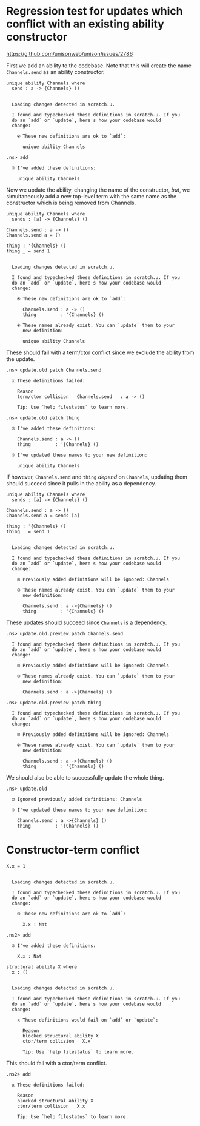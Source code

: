 # Regression test for updates which conflict with an existing ability constructor

https://github.com/unisonweb/unison/issues/2786

First we add an ability to the codebase.
Note that this will create the name `Channels.send` as an ability constructor.

```unison
unique ability Channels where
  send : a -> {Channels} ()
```

```ucm

  Loading changes detected in scratch.u.

  I found and typechecked these definitions in scratch.u. If you
  do an `add` or `update`, here's how your codebase would
  change:
  
    ⍟ These new definitions are ok to `add`:
    
      unique ability Channels

```
```ucm
.ns> add

  ⍟ I've added these definitions:
  
    unique ability Channels

```
Now we update the ability, changing the name of the constructor, _but_, we simultaneously
add a new top-level term with the same name as the constructor which is being
removed from Channels.

```unison
unique ability Channels where
  sends : [a] -> {Channels} ()

Channels.send : a -> ()
Channels.send a = ()

thing : '{Channels} ()
thing _ = send 1
```

```ucm

  Loading changes detected in scratch.u.

  I found and typechecked these definitions in scratch.u. If you
  do an `add` or `update`, here's how your codebase would
  change:
  
    ⍟ These new definitions are ok to `add`:
    
      Channels.send : a -> ()
      thing         : '{Channels} ()
    
    ⍟ These names already exist. You can `update` them to your
      new definition:
    
      unique ability Channels

```
These should fail with a term/ctor conflict since we exclude the ability from the update.

```ucm
.ns> update.old patch Channels.send

  x These definitions failed:
  
    Reason
    term/ctor collision   Channels.send   : a -> ()
  
    Tip: Use `help filestatus` to learn more.

.ns> update.old patch thing

  ⍟ I've added these definitions:
  
    Channels.send : a -> ()
    thing         : '{Channels} ()
  
  ⍟ I've updated these names to your new definition:
  
    unique ability Channels

```
If however, `Channels.send` and `thing` _depend_ on `Channels`, updating them should succeed since it pulls in the ability as a dependency.

```unison
unique ability Channels where
  sends : [a] -> {Channels} ()

Channels.send : a -> ()
Channels.send a = sends [a]

thing : '{Channels} ()
thing _ = send 1
```

```ucm

  Loading changes detected in scratch.u.

  I found and typechecked these definitions in scratch.u. If you
  do an `add` or `update`, here's how your codebase would
  change:
  
    ⊡ Previously added definitions will be ignored: Channels
    
    ⍟ These names already exist. You can `update` them to your
      new definition:
    
      Channels.send : a ->{Channels} ()
      thing         : '{Channels} ()

```
These updates should succeed since `Channels` is a dependency.

```ucm
.ns> update.old.preview patch Channels.send

  I found and typechecked these definitions in scratch.u. If you
  do an `add` or `update`, here's how your codebase would
  change:
  
    ⊡ Previously added definitions will be ignored: Channels
    
    ⍟ These names already exist. You can `update` them to your
      new definition:
    
      Channels.send : a ->{Channels} ()

.ns> update.old.preview patch thing

  I found and typechecked these definitions in scratch.u. If you
  do an `add` or `update`, here's how your codebase would
  change:
  
    ⊡ Previously added definitions will be ignored: Channels
    
    ⍟ These names already exist. You can `update` them to your
      new definition:
    
      Channels.send : a ->{Channels} ()
      thing         : '{Channels} ()

```
We should also be able to successfully update the whole thing.

```ucm
.ns> update.old

  ⊡ Ignored previously added definitions: Channels
  
  ⍟ I've updated these names to your new definition:
  
    Channels.send : a ->{Channels} ()
    thing         : '{Channels} ()

```
# Constructor-term conflict

```unison
X.x = 1
```

```ucm

  Loading changes detected in scratch.u.

  I found and typechecked these definitions in scratch.u. If you
  do an `add` or `update`, here's how your codebase would
  change:
  
    ⍟ These new definitions are ok to `add`:
    
      X.x : Nat

```
```ucm
.ns2> add

  ⍟ I've added these definitions:
  
    X.x : Nat

```
```unison
structural ability X where
  x : ()
```

```ucm

  Loading changes detected in scratch.u.

  I found and typechecked these definitions in scratch.u. If you
  do an `add` or `update`, here's how your codebase would
  change:
  
    x These definitions would fail on `add` or `update`:
    
      Reason
      blocked structural ability X
      ctor/term collision   X.x   
    
      Tip: Use `help filestatus` to learn more.

```
This should fail with a ctor/term conflict.

```ucm
.ns2> add

  x These definitions failed:
  
    Reason
    blocked structural ability X
    ctor/term collision   X.x   
  
    Tip: Use `help filestatus` to learn more.

```
